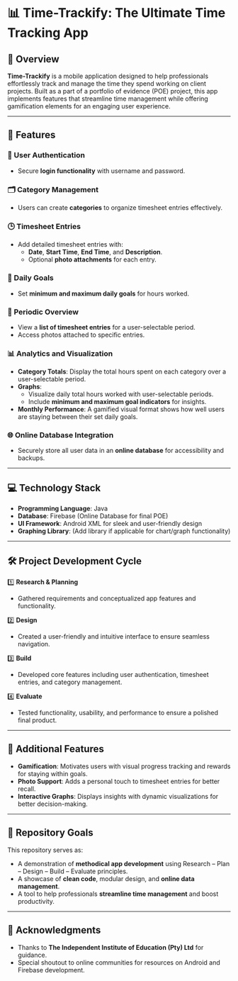 # 📊 Time-Trackify: The Ultimate Time Tracking App  

## 📝 Overview  
**Time-Trackify** is a mobile application designed to help professionals effortlessly track and manage the time they spend working on client projects. Built as a part of a portfolio of evidence (POE) project, this app implements features that streamline time management while offering gamification elements for an engaging user experience.  

---

## 🚀 Features  

### 🔑 User Authentication  
- Secure **login functionality** with username and password.  

### 🗂️ Category Management  
- Users can create **categories** to organize timesheet entries effectively.  

### 🕒 Timesheet Entries  
- Add detailed timesheet entries with:  
  - **Date**, **Start Time**, **End Time**, and **Description**.  
  - Optional **photo attachments** for each entry.  

### 🎯 Daily Goals  
- Set **minimum and maximum daily goals** for hours worked.  

### 📅 Periodic Overview  
- View a **list of timesheet entries** for a user-selectable period.  
- Access photos attached to specific entries.  

### 📊 Analytics and Visualization  
- **Category Totals**: Display the total hours spent on each category over a user-selectable period.  
- **Graphs**:  
  - Visualize daily total hours worked with user-selectable periods.  
  - Include **minimum and maximum goal indicators** for insights.  
- **Monthly Performance**: A gamified visual format shows how well users are staying between their set daily goals.  

### 🌐 Online Database Integration  
- Securely store all user data in an **online database** for accessibility and backups.  

---

## 💻 Technology Stack  

- **Programming Language**: Java  
- **Database**: Firebase (Online Database for final POE)  
- **UI Framework**: Android XML for sleek and user-friendly design  
- **Graphing Library**: (Add library if applicable for chart/graph functionality)  

---

## 🛠️ Project Development Cycle  

1️⃣ **Research & Planning**  
- Gathered requirements and conceptualized app features and functionality.  

2️⃣ **Design**  
- Created a user-friendly and intuitive interface to ensure seamless navigation.  

3️⃣ **Build**  
- Developed core features including user authentication, timesheet entries, and category management.  

4️⃣ **Evaluate**  
- Tested functionality, usability, and performance to ensure a polished final product.  

---

## 🎨 Additional Features  

- **Gamification**: Motivates users with visual progress tracking and rewards for staying within goals.  
- **Photo Support**: Adds a personal touch to timesheet entries for better recall.  
- **Interactive Graphs**: Displays insights with dynamic visualizations for better decision-making.  

---

## 📜 Repository Goals  

This repository serves as:  
- A demonstration of **methodical app development** using Research – Plan – Design – Build – Evaluate principles.  
- A showcase of **clean code**, modular design, and **online data management**.  
- A tool to help professionals **streamline time management** and boost productivity.  

---

## 🙌 Acknowledgments  
- Thanks to **The Independent Institute of Education (Pty) Ltd** for guidance.  
- Special shoutout to online communities for resources on Android and Firebase development.  

